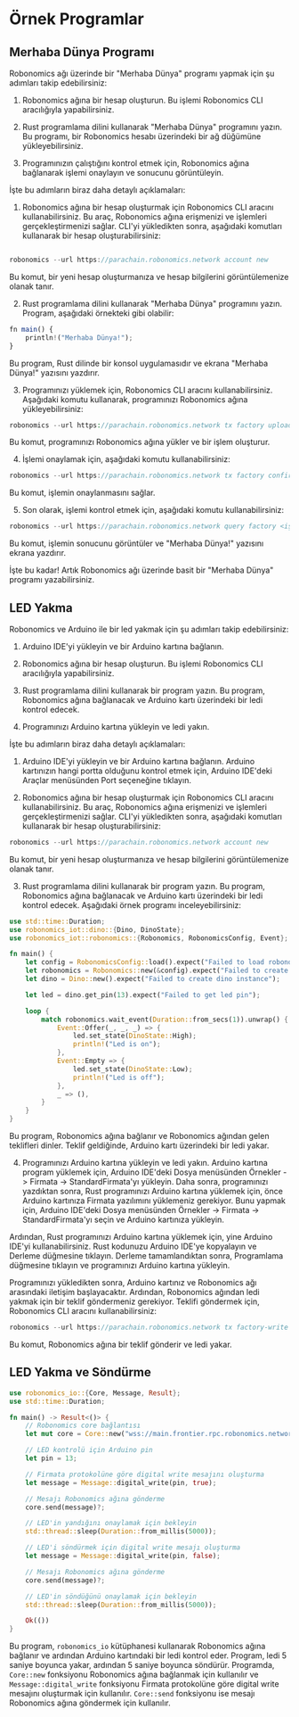 
# Örnek Programlar

## Merhaba Dünya Programı

Robonomics ağı üzerinde bir "Merhaba Dünya" programı yapmak için şu adımları takip edebilirsiniz:

1.  Robonomics ağına bir hesap oluşturun. Bu işlemi Robonomics CLI aracılığıyla yapabilirsiniz.
    
2.  Rust programlama dilini kullanarak "Merhaba Dünya" programını yazın. Bu programı, bir Robonomics hesabı üzerindeki bir ağ düğümüne yükleyebilirsiniz.
    
3.  Programınızın çalıştığını kontrol etmek için, Robonomics ağına bağlanarak işlemi onaylayın ve sonucunu görüntüleyin.
    

İşte bu adımların biraz daha detaylı açıklamaları:

1.  Robonomics ağına bir hesap oluşturmak için Robonomics CLI aracını kullanabilirsiniz. Bu araç, Robonomics ağına erişmenizi ve işlemleri gerçekleştirmenizi sağlar. CLI'yi yükledikten sonra, aşağıdaki komutları kullanarak bir hesap oluşturabilirsiniz:

```javascript

robonomics --url https://parachain.robonomics.network account new

```

Bu komut, bir yeni hesap oluşturmanıza ve hesap bilgilerini görüntülemenize olanak tanır.

2.  Rust programlama dilini kullanarak "Merhaba Dünya" programını yazın. Program, aşağıdaki örnekteki gibi olabilir:

```javascript
fn main() {
    println!("Merhaba Dünya!");
}
```

Bu program, Rust dilinde bir konsol uygulamasıdır ve ekrana "Merhaba Dünya!" yazısını yazdırır.

3.  Programınızı yüklemek için, Robonomics CLI aracını kullanabilirsiniz. Aşağıdaki komutu kullanarak, programınızı Robonomics ağına yükleyebilirsiniz:

```php
robonomics --url https://parachain.robonomics.network tx factory upload <program_adı> --bin <program_yolu>
```

Bu komut, programınızı Robonomics ağına yükler ve bir işlem oluşturur.

4.  İşlemi onaylamak için, aşağıdaki komutu kullanabilirsiniz:

```javascript
robonomics --url https://parachain.robonomics.network tx factory confirm <işlem_id>
```

Bu komut, işlemin onaylanmasını sağlar.

5.  Son olarak, işlemi kontrol etmek için, aşağıdaki komutu kullanabilirsiniz:

```javascript
robonomics --url https://parachain.robonomics.network query factory <işlem_id>
```

Bu komut, işlemin sonucunu görüntüler ve "Merhaba Dünya!" yazısını ekrana yazdırır.

İşte bu kadar! Artık Robonomics ağı üzerinde basit bir "Merhaba Dünya" programı yazabilirsiniz.

## LED Yakma

Robonomics ve Arduino ile bir led yakmak için şu adımları takip edebilirsiniz:

1.  Arduino IDE'yi yükleyin ve bir Arduino kartına bağlanın.
    
2.  Robonomics ağına bir hesap oluşturun. Bu işlemi Robonomics CLI aracılığıyla yapabilirsiniz.
    
3.  Rust programlama dilini kullanarak bir program yazın. Bu program, Robonomics ağına bağlanacak ve Arduino kartı üzerindeki bir ledi kontrol edecek.
    
4.  Programınızı Arduino kartına yükleyin ve ledi yakın.
    

İşte bu adımların biraz daha detaylı açıklamaları:

1.  Arduino IDE'yi yükleyin ve bir Arduino kartına bağlanın. Arduino kartınızın hangi portta olduğunu kontrol etmek için, Arduino IDE'deki Araçlar menüsünden Port seçeneğine tıklayın.
    
2.  Robonomics ağına bir hesap oluşturmak için Robonomics CLI aracını kullanabilirsiniz. Bu araç, Robonomics ağına erişmenizi ve işlemleri gerçekleştirmenizi sağlar. CLI'yi yükledikten sonra, aşağıdaki komutları kullanarak bir hesap oluşturabilirsiniz:

```javascript
robonomics --url https://parachain.robonomics.network account new
```

Bu komut, bir yeni hesap oluşturmanıza ve hesap bilgilerini görüntülemenize olanak tanır.

3.  Rust programlama dilini kullanarak bir program yazın. Bu program, Robonomics ağına bağlanacak ve Arduino kartı üzerindeki bir ledi kontrol edecek. Aşağıdaki örnek programı inceleyebilirsiniz:

```rust
use std::time::Duration;
use robonomics_iot::dino::{Dino, DinoState};
use robonomics_iot::robonomics::{Robonomics, RobonomicsConfig, Event};

fn main() {
    let config = RobonomicsConfig::load().expect("Failed to load robonomics config");
    let robonomics = Robonomics::new(&config).expect("Failed to create robonomics instance");
    let dino = Dino::new().expect("Failed to create dino instance");

    let led = dino.get_pin(13).expect("Failed to get led pin");

    loop {
        match robonomics.wait_event(Duration::from_secs(1)).unwrap() {
            Event::Offer(_, _, _) => {
                led.set_state(DinoState::High);
                println!("Led is on");
            },
            Event::Empty => {
                led.set_state(DinoState::Low);
                println!("Led is off");
            },
            _ => (),
        }
    }
}

```

Bu program, Robonomics ağına bağlanır ve Robonomics ağından gelen teklifleri dinler. Teklif geldiğinde, Arduino kartı üzerindeki bir ledi yakar.

4.  Programınızı Arduino kartına yükleyin ve ledi yakın. Arduino kartına program yüklemek için, Arduino IDE'deki Dosya menüsünden Örnekler -> Firmata -> StandardFirmata'yı yükleyin. Daha sonra, programınızı yazdıktan sonra, Rust programınızı Arduino kartına yüklemek için, önce Arduino kartınıza Firmata yazılımını yüklemeniz gerekiyor. Bunu yapmak için, Arduino IDE'deki Dosya menüsünden Örnekler -> Firmata -> StandardFirmata'yı seçin ve Arduino kartınıza yükleyin.

Ardından, Rust programınızı Arduino kartına yüklemek için, yine Arduino IDE'yi kullanabilirsiniz. Rust kodunuzu Arduino IDE'ye kopyalayın ve Derleme düğmesine tıklayın. Derleme tamamlandıktan sonra, Programlama düğmesine tıklayın ve programınızı Arduino kartına yükleyin.

Programınızı yükledikten sonra, Arduino kartınız ve Robonomics ağı arasındaki iletişim başlayacaktır. Ardından, Robonomics ağından ledi yakmak için bir teklif göndermeniz gerekiyor. Teklifi göndermek için, Robonomics CLI aracını kullanabilirsiniz:

```javascript
robonomics --url https://parachain.robonomics.network tx factory-write '0x01'
```

Bu komut, Robonomics ağına bir teklif gönderir ve ledi yakar.

## LED Yakma ve Söndürme

```rust
use robonomics_io::{Core, Message, Result};
use std::time::Duration;

fn main() -> Result<()> {
    // Robonomics core bağlantısı
    let mut core = Core::new("wss://main.frontier.rpc.robonomics.network").unwrap();

    // LED kontrolü için Arduino pin
    let pin = 13;

    // Firmata protokolüne göre digital write mesajını oluşturma
    let message = Message::digital_write(pin, true);

    // Mesajı Robonomics ağına gönderme
    core.send(message)?;

    // LED'in yandığını onaylamak için bekleyin
    std::thread::sleep(Duration::from_millis(5000));

    // LED'i söndürmek için digital write mesajı oluşturma
    let message = Message::digital_write(pin, false);

    // Mesajı Robonomics ağına gönderme
    core.send(message)?;

    // LED'in söndüğünü onaylamak için bekleyin
    std::thread::sleep(Duration::from_millis(5000));

    Ok(())
}
```

Bu program, `robonomics_io` kütüphanesi kullanarak Robonomics ağına bağlanır ve ardından Arduino kartındaki bir ledi kontrol eder. Program, ledi 5 saniye boyunca yakar, ardından 5 saniye boyunca söndürür. Programda, `Core::new` fonksiyonu Robonomics ağına bağlanmak için kullanılır ve `Message::digital_write` fonksiyonu Firmata protokolüne göre digital write mesajını oluşturmak için kullanılır. `Core::send` fonksiyonu ise mesajı Robonomics ağına göndermek için kullanılır.

